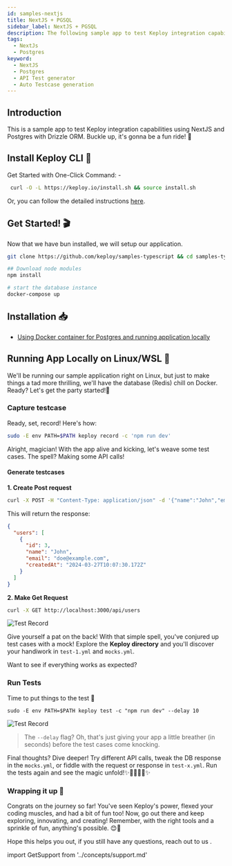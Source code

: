 ```yaml
---
id: samples-nextjs
title: NextJS + PGSQL
sidebar_label: NextJS + PGSQL
description: The following sample app to test Keploy integration capabilities using NextJS,Drizzle and Postgres.
tags:
  - NextJs
  - Postgres
keyword:
  - NextJS
  - Postgres
  - API Test generator
  - Auto Testcase generation
---
```


<head>
  <title> NextJS + PGSQL | Keploy Docs</title>
  <meta charSet="utf-8" />
</head>

## Introduction

This is a sample app to test Keploy integration capabilities using NextJS and Postgres with Drizzle ORM. Buckle up, it's gonna be a fun ride! 🎢

## Install Keploy CLI 🚀

Get Started with One-Click Command: - 

```bash
 curl -O -L https://keploy.io/install.sh && source install.sh
```

Or, you can follow the detailed instructions [here](https://keploy.io/docs/server/installation/).

## Get Started! 🎬

Now that we have bun installed, we will setup our application.

```bash
git clone https://github.com/keploy/samples-typescript && cd samples-typscript/nextjs-postgres

## Download node modules
npm install

# start the database instance
docker-compose up
```

## Installation 📥

- [Using Docker container for Postgres and running application locally](#running-app-locally-on-linuxwsl-)

## Running App Locally on Linux/WSL 🐧

We'll be running our sample application right on Linux, but just to make things a tad more thrilling, we'll have the database (Redis) chill on Docker. Ready? Let's get the party started!🎉

### Capture testcase

Ready, set, record! Here's how:

```bash
sudo -E env PATH=$PATH keploy record -c 'npm run dev'
```

Alright, magician! With the app alive and kicking, let's weave some test cases. The spell? Making some API calls!

#### Generate testcases

**1. Create Post request**

```sh
curl -X POST -H "Content-Type: application/json" -d '{"name":"John","email":"doe@example.com"}' http://localhost:3000/api/users
```

This will return the response:

```json
{
  "users": [
    {
      "id": 3,
      "name": "John",
      "email": "doe@example.com",
      "createdAt": "2024-03-27T10:07:30.172Z"
    }
  ]
}
```

**2. Make Get Request**

```sh
curl -X GET http://localhost:3000/api/users
```

![Test Record](../../../static/img/nextjs-postgres-record.png)

Give yourself a pat on the back! With that simple spell, you've conjured up test cases with a mock! Explore the **Keploy directory** and you'll discover your handiwork in `test-1.yml` and `mocks.yml`.

Want to see if everything works as expected?

### Run Tests

Time to put things to the test 🧪

```shell
sudo -E env PATH=$PATH keploy test -c "npm run dev" --delay 10
```

![Test Record](../../../static/img/nextjs-postgres-test.png)

> The `--delay` flag? Oh, that's just giving your app a little breather (in seconds) before the test cases come knocking.

Final thoughts? Dive deeper! Try different API calls, tweak the DB response in the `mocks.yml`, or fiddle with the request or response in `test-x.yml`. Run the tests again and see the magic unfold!✨👩‍💻👨‍💻✨

### Wrapping it up 🎉

Congrats on the journey so far! You've seen Keploy's power, flexed your coding muscles, and had a bit of fun too! Now, go out there and keep exploring, innovating, and creating! Remember, with the right tools and a sprinkle of fun, anything's possible. 😊🚀

Hope this helps you out, if you still have any questions, reach out to us .

import GetSupport from '../concepts/support.md'

<GetSupport/>
